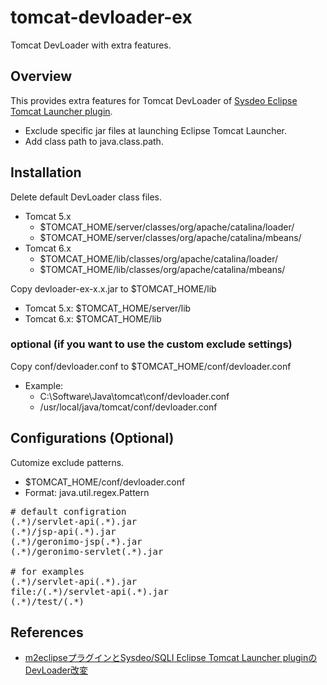 tomcat-devloader-ex
===================

Tomcat DevLoader with extra features.

Overview
--------

This provides extra features for Tomcat DevLoader of [Sysdeo Eclipse Tomcat Launcher plugin](http://www.eclipsetotale.com/tomcatPlugin.html).

* Exclude specific jar files at launching Eclipse Tomcat Launcher.
* Add class path to java.class.path.

Installation
------------

Delete default DevLoader class files.

* Tomcat 5.x
    * $TOMCAT_HOME/server/classes/org/apache/catalina/loader/
    * $TOMCAT_HOME/server/classes/org/apache/catalina/mbeans/
* Tomcat 6.x
    * $TOMCAT_HOME/lib/classes/org/apache/catalina/loader/
    * $TOMCAT_HOME/lib/classes/org/apache/catalina/mbeans/

Copy devloader-ex-x.x.jar to $TOMCAT_HOME/lib

* Tomcat 5.x: $TOMCAT_HOME/server/lib
* Tomcat 6.x: $TOMCAT_HOME/lib

### optional (if you want to use the custom exclude settings)

Copy conf/devloader.conf to $TOMCAT_HOME/conf/devloader.conf

* Example:
    * C:\Software\Java\tomcat\conf/devloader.conf
    * /usr/local/java/tomcat/conf/devloader.conf

Configurations (Optional)
-------------------------

Cutomize exclude patterns.

* $TOMCAT_HOME/conf/devloader.conf
* Format: java.util.regex.Pattern

<pre>
# default configration
(.*)/servlet-api(.*).jar
(.*)/jsp-api(.*).jar
(.*)/geronimo-jsp(.*).jar
(.*)/geronimo-servlet(.*).jar

# for examples
(.*)/servlet-api(.*).jar
file:/(.*)/servlet-api(.*).jar
(.*)/test/(.*)
</pre>

References
----------

* [m2eclipseプラグインとSysdeo/SQLI Eclipse Tomcat Launcher pluginのDevLoader改変](http://jfut.integ.jp/2007/11/16/m2eclipse-and-devloader-ex/)
